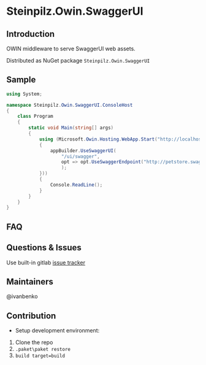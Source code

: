 # Steinpilz.Owin.SwaggerUI

## Introduction

OWIN middleware to serve SwaggerUI web assets. 

Distributed as NuGet package `Steinpilz.Owin.SwaggerUI`

## Sample 

```csharp
using System;

namespace Steinpilz.Owin.SwaggerUI.ConsoleHost
{
    class Program
    {
        static void Main(string[] args)
        {
            using (Microsoft.Owin.Hosting.WebApp.Start("http://localhost:5008", appBuilder =>
            {
                appBuilder.UseSwaggerUI(
                    "/ui/swagger", 
                    opt => opt.UseSwaggerEndpoint("http://petstore.swagger.io/v2/swagger.json")
                    );
            }))
            {
                Console.ReadLine();
            }
        }
    }
}
```

## FAQ

## Questions & Issues

Use built-in gitlab [issue tracker](https://github.com/Steinpilz/owin-swagger-ui/issues)

## Maintainers
@ivanbenko

## Contribution

* Setup development environment:

1. Clone the repo
2. ```.paket\paket restore``` 
3. ```build target=build```
